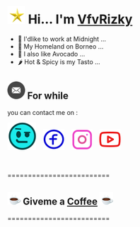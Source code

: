 # <img src="./icon/star.gif" width="40"> Hi... I'm [VfvRizky](https://vfvrizky.my.id)
- 🌙 I'dlike to work at Midnight ...
- 🌳 My Homeland on Borneo ...
- 🥑 I also like Avocado ...
- 🌶️ Hot & Spicy is my Tasto ...

## <img src="./icon/mail3.gif" width="40"> For while 
you can contact me on :

[![website](./icon/web-cyan4.svg)](https://vfvrizky.my.id)
&nbsp;&nbsp;
[![website](./icon/fb-blue.svg)](https://id-id.facebook.com/risky.pernanda.16)
&nbsp;&nbsp;
[![website](./icon/ig-pink.svg)](https://www.instagram.com/riskypernanda16/)
&nbsp;&nbsp;
[![website](./icon/yt-red.svg)](https://www.youtube.com/channel/UC0ErB7HZnmU05JXf9c_WvoQ/featured)

<br />
<!---
### My Kit & Languages:
<img align="left" alt="Visual Studio Code" width="26px" src="https://cdn.jsdelivr.net/gh/devicons/devicon/icons/vscode/vscode-original.svg" style="padding-right:10px;" />
<img align="left" alt="HTML5" width="26px" src="https://cdn.jsdelivr.net/gh/devicons/devicon/icons/html5/html5-original.svg" style="padding-right:10px;" />
<img align="left" alt="CSS3" width="26px" src="https://cdn.jsdelivr.net/gh/devicons/devicon/icons/css3/css3-original.svg" style="padding-right:10px;" />
<img align="left" alt="JavaScript" width="26px" src="https://cdn.jsdelivr.net/gh/devicons/devicon/icons/javascript/javascript-original.svg" style="padding-right:10px;" />
<img align="left" alt="MySQL" width="26px" src="https://cdn.jsdelivr.net/gh/devicons/devicon/icons/mysql/mysql-original.svg" style="padding-right:10px;" />
--->

=========================

## <img src="./icon/coffee2.gif " width="30"> Giveme a [Coffee](https://www.buymeacoffee.com/vfvrizky) <img src="./icon/coffee2.gif" width="30">
=========================
<!---
- https://vfvrizky.my.id (📆until November/2022)
- www.buymeacoffee.com/vfvrizky ☕
- https://vfvrizky.github.io 
- http://vfvrizky.infinityfreeapp.com
- vfvrizky.site (empty hosting) (📆until February/2023)

VfvRizky/VfvRizky is a ✨ special ✨ repository because its `README.md` (this file) appears on your GitHub profile.
You can click the Preview link to take a look at your changes.
--->
